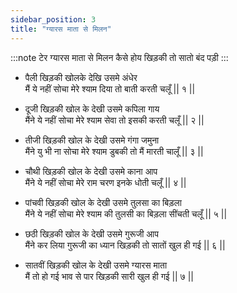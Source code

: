 ```yaml
---
sidebar_position: 3
title: "ग्यारस माता से मिलन"
---
```


:::note टेर
ग्यारस माता से मिलन कैसे होय खिड़की तो सातो बंद पड़ी
:::

- पैली खिड़की खोलके देखि उसमे अंधेर <br/>
  मैं ये नहीं सोचा मेरे श्याम दिया तो बाती करती चलूँ || १ ||

- दूजी खिड़की खोल के देखी उसमे कपिला गाय <br/>
  मैंने ये नहीं सोचा मेरे श्याम सेवा तो इसकी करती चलूँ || २ ||

- तीजी खिड़की खोल के देखी उसमे गंगा जमुना <br/>
  मैंने यु भी ना सोचा मेरे श्याम डुबकी तो मैं मारती चालूँ || ३ ||

- चौथी खिड़की खोल के देखी उसमे काना आप <br/>
  मैंने ये नहीं सोचा मेरे राम चरण इनके धोती चलूँ || ४ ||

- पांचवी खिड़की खोल के देखी उसमे तुलसा का बिड़ला <br/>
  मैंने ये नहीं सोचा मेरे श्याम की तुलसी का बिड़ला सींचती चलूँ || ५ ||

- छठी खिड़की खोल के देखी उसमे गुरूजी आप <br/>
  मैंने कर लिया गुरूजी का ध्यान खिड़की तो सातों खुल ही गई || ६ ||

- सातवीं खिड़की खोल के देखी उसमे ग्यारस माता <br/>
  मैं तो हो गई भाव से पार खिड़की सारी खुल ही गई || ७ ||
